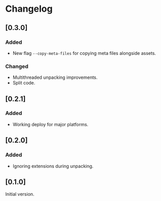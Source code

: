 # Changelog

## [0.3.0]

### Added

- New flag `--copy-meta-files` for copying meta files alongside assets.

### Changed

- Multithreaded unpacking improvements.
- Split code. 

## [0.2.1]

### Added

- Working deploy for major platforms.

## [0.2.0]

### Added

- Ignoring extensions during unpacking.

## [0.1.0]

Initial version.